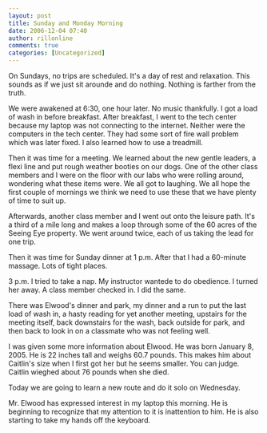 ```yaml
---
layout: post
title: Sunday and Monday Morning
date: 2006-12-04 07:40
author: rillonline
comments: true
categories: [Uncategorized]
---
```

<p>On Sundays, no trips are scheduled. It's a day of rest and relaxation. This sounds as if we just sit arounde and do nothing. Nothing is farther from the truth.
<p>We were awakened at 6:30, one hour later. No music thankfully. I got a load of wash in before breakfast. After breakfast, I went to the tech center because my laptop was not connecting to the internet. Neither were the computers in the tech center. They had some sort of fire wall problem which was later fixed. I also learned how to use a treadmill.
<p>Then it was time for a meeting. We learned about the new gentle leaders, a flexi line and put rough weather booties on our dogs. One of the other class members and I were on the floor with our labs who were rolling around, wondering what these items were. We all got to laughing.   We all hope the first couple of mornings we think we need to use these that we have plenty of time to suit up.
<p>Afterwards, another class member and I went out onto the leisure path. It's a third of a mile long and makes a loop through some of the 60 acres of the Seeing Eye property. We went around twice, each of us taking the lead for one trip.
<p>Then it was time for Sunday dinner at 1 p.m. After that I had a 60-minute massage. Lots of tight places. 
<p>3 p.m. I tried to take a nap. My instructor wantede to do obedience. I turned her away. A class member checked in. I did the same.
<p>There was Elwood's dinner and park, my dinner and a run to put the last load of wash in, a hasty reading for yet another meeting, upstairs for the meeting itself, back downstairs for the wash, back outside for park, and then back to look in on a classmate who was not feeling well.      
<p>I was given some more information about Elwood. He was born January 8, 2005. He is 22 inches tall and weighs 60.7 pounds. This makes him about Caitlin's size when I first got her but he seems smaller. You can judge. Caitlin wieghed about 76 pounds when she died.
<p>Today we are going to learn a new route and do it solo on Wednesday.
<p>Mr. Elwood has expressed interest in my laptop this morning. He is beginning to recognize that my attention to it is inattention to him. He is also starting to take my hands off the keyboard.
